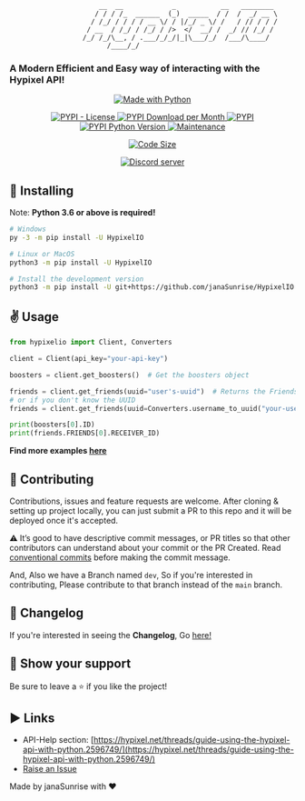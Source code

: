 ```
                      __  __            _           __   ________ 
                     / / / /_  ______  (_)  _____  / /  /  _/ __ \
                    / /_/ / / / / __ \/ / |/_/ _ \/ /   / // / / /
                   / __  / /_/ / /_/ / />  </  __/ /  _/ // /_/ / 
                  /_/ /_/\__, / .___/_/_/|_|\___/_/  /___/\____/  
                        /____/_/                                     
```

<h3 align="center">

### A Modern Efficient and Easy way of interacting with the Hypixel API!

</p>

<p align="center">

<a href="https://www.python.org/">
    <img src="http://ForTheBadge.com/images/badges/made-with-python.svg" alt="Made with Python" />
</a>

</p>

<p align="center">

<a href="https://pypi.org/project/HypixelIO">
    <img src="https://img.shields.io/pypi/l/HypixelIO" alt="PYPI - License" />
</a>

<a href="https://pypi.org/project/HypixelIO">
    <img src="https://img.shields.io/pypi/dm/ansicolortags.svg" alt="PYPI Download per Month" />
</a>

<a href="https://pypi.org/project/HypixelIO">
    <img src="https://img.shields.io/pypi/v/HypixelIO" alt="PYPI" />
</a>

<a href="https://pypi.org/project/HypixelIO">
    <img src="https://img.shields.io/pypi/pyversions/HypixelIO" alt="PYPI Python Version" />
</a>

<a href="https://GitHub.com/janaSunrise/HypixelIO/graphs/commit-activity">
    <img src="https://img.shields.io/badge/Maintained%3F-yes-green.svg" alt="Maintenance" />
</a>

</p>

<p align="center">

<a href="https://github.com/janaSunrise/HypixelIO">
    <img src="https://img.shields.io/github/languages/code-size/janaSunrise/HypixelIO" alt="Code Size" />
</a>

</p>

<p align="center">

<a href="https://discord.gg/6bB3UWj">
    <img src="https://img.shields.io/discord/734712951621025822?style=for-the-badge" alt="Discord server" />
</a>

</p>

## 🚀 Installing
Note: **Python 3.6 or above is required!**
```bash
# Windows
py -3 -m pip install -U HypixelIO

# Linux or MacOS
python3 -m pip install -U HypixelIO

# Install the development version
python3 -m pip install -U git+https://github.com/janaSunrise/HypixelIO
```

## ✌ Usage

```python
from hypixelio import Client, Converters

client = Client(api_key="your-api-key")

boosters = client.get_boosters()  # Get the boosters object

friends = client.get_friends(uuid="user's-uuid")  # Returns the Friends object
# or if you don't know the UUID
friends = client.get_friends(uuid=Converters.username_to_uuid("your-username"))

print(boosters[0].ID)
print(friends.FRIENDS[0].RECEIVER_ID)
```

**Find more examples [here](https://github.com/janaSunrise/HypixelIO/tree/main/examples)**

## 🤝 Contributing

Contributions, issues and feature requests are welcome. After cloning & setting up project locally, you can just submit a PR to this repo and it will be deployed once it's accepted.

⚠️ It’s good to have descriptive commit messages, or PR titles so that other contributors can understand about your commit or the PR Created.
Read [conventional commits](https://www.conventionalcommits.org/en/v1.0.0-beta.3/) before making the commit message.

And, Also we have a Branch named `dev`, So if you're interested in contributing, Please contribute to that branch instead of the `main` branch.

## 📢 Changelog
If you're interested in seeing the **Changelog**, Go [here!](https://github.com/janaSunrise/HypixelIO/blob/main/CHANGELOG.md)

## 🙌 Show your support

Be sure to leave a ⭐️ if you like the project!

## ▶ Links
- API-Help section: [https://hypixel.net/threads/guide-using-the-hypixel-api-with-python.2596749/](https://hypixel.net/threads/guide-using-the-hypixel-api-with-python.2596749/)
- [Raise an Issue](https://github.com/janaSunrise/HypixelIO/issues)

<p align="center">

Made by janaSunrise with ❤

</p>
